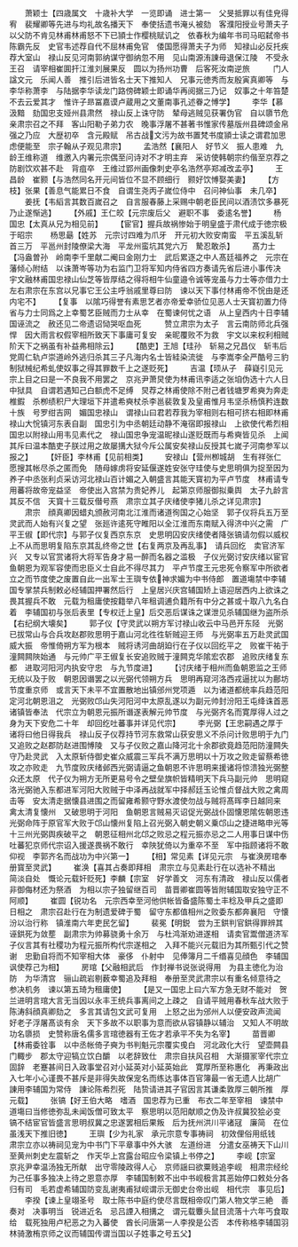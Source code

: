 <!-- { "loadSidebar": true } -->
　　萧颖士【四歳属文　十歳补大学　一览即诵　进士第一　父旻抵罪以有佳皃得宥　裴耀卿等先进与均礼故名播天下　奉使括遗书淹乆被劾　客濮阳授业号萧夫子　以父防不肯见林甫林甫怒不下已頴士作樱桃赋讥之　依春秋为编年书司马昭弑帝书陈霸先反　史官韦述荐自代不屈林甫免官　倭国愿得萧夫子为师　知禄山必反托疾荐大室山　禄山反见河南郭纳谋守御纳忽不用　见山南源洧諌毋退保江陵　不受永王召　请宰相崔圎扞江淮刘展果反　圆以为扬州功曹　后客死汝南逆旅　　　门人諡文元　乐闻人善　推引后进皆名士天下推知人　兄事元徳秀而友殷寅真卿等　与李华称萧李　与陆据李华读龙门路傍碑颖士即诵华再阅据三乃记　奴事之十年笞楚不去云爱其才　惟许子昻冨嘉谟卢蔵用之文董南事孔述眷之愽学】
　　李华【慕汲黯　劾国忠支娅州县肃然　禄山反上诛守防　辇母逃贼见获署伪官　自以隳节危亲肃宗召之不拜　客山阳勒子弟力农　晚事浮屠不甚著书惟家传墓版州县碑颂金帛强之乃应　大歴初卒　含元殿赋　吊古战文污为故书置梵书度頴士读之谓君加思虑便能至　宗子翰从子观见肃宗】
　　孟浩然【襄阳人　好节义　振人患难　九龄王维称道　维邀入内署元宗偶至问诗对不才明主弃　采访使韩朝宗约偕至京荐之防剧饮欢甚不赴　背疽卒　王维过郢州画像刺史亭名浩然亭郑减改孟亭】
　　王昌龄　崔颢【与浩然同名开元间皆位不显不顾细行　颢好饮愽娶美妻】
　　【方枝】张果【善息气能累日不食　自谓生尧丙子嵗位侍中　召问神仙事　未几卒】
　　姜抚【韦縚言其数百嵗召之　自言服春藤上采赐中朝老臣民间以酒渍饮多暴死乃止遂惭逃】
　　【外戚】王仁皎【元宗废后父　避职不事　委逺名誉】
　　杨国忠【太真从兄为相见前】
　　【宦官】握兵故祸惨始于明皇盛于肃代成于徳宗极于昭宗
　　杨思朂【姓苏　元宗讨四难为爪牙　开元初大败安南蛮　平五溪乱斩首三万　平邕州封陵僚梁大海　平龙州蛮坑其党六万　騺忍敢杀】
　　髙力士【冯盎曽孙　岭南李千里献二阉曰金刚力士　武后累逐之中人髙廷福养之　元宗在藩倾心附结　以诛萧岑等功为右监门卫将军知内侍省四方奏请先省后进小事传决　宇文融林甫国忠禄山仙芝等皆厚结之得将相牛仙童邉令诚等宠虽与力士等亦借力士左右肃宗在东宫以兄事它王公主呼翁戚里尊曰防　谏以天下事付林甫帝不恱由是还内宅不】
　　【复事　以隂巧得誉有素思艺者亦帝爱幸骄位见恶人士天寳初置力侍省与力士同爲之上幸蜀艺臣贼而力士从幸　在蜀谏何忧之语　从上皇西内十日李辅国诬流之　赦还见二帝遗诏恸哭呕血死　　　赞立肃宗为太子　言云南防师北兵强悍　因大雨言权假宰相所致天下事庸可复安　亲昵覆败不为救　宇文以来权利相贼阶天下之祸虽有补益弗相除云】
　　【酷吏】王旭【珪孙　斩易之兄昌仪　斩韦后党周仁轨卢崇道岭外逃归杀其三子凡海内名士皆絓染流徙　与李嵩李全严酷号三豹　制狱械纪希虬使奴事之得其罪数千上之遂贬死】
　　吉温【顼从子　薛嶷引见元宗上目之曰是一不良我不用罢之　京兆尹萧炅使为林甫讯李适之张垍伪选十六人日中狱具　自谓若遇知己白额虎不足缚　炅荐之林甫使除不附己者钱塘罗希奭为奔走椎鍜　杀栁绩积尸大理垣下并遣希奭杖杀李邕裴敦复及皇甫惟月韦坚杀杨慎矜连数十族　号罗绀吉网　媚国忠禄山　谓禄山曰君若荐我为宰相则右相可挤右相即林甫　禄山大恱镇河东表自副　国忠引为中丞朝廷动静不淹宿即报禄山　上欲使代希烈相国忠以附禄山用韦见素代之　禄山国忠争宠温昵禄山遂贬既而与希奭皆见杀　上闻其斥曰温本酷吏子朕过用之故屡搆大狱今斥公属安矣禄山反授其七嵗子河南参军以报之】
　　【奸臣】李林甫【见前相类】
　　安禄山【营州栁城胡　生有祥张仁愿搜其帐尽杀之匿而免　随母嫁虏将安延偃遂姓安张守珪使与史思明俱为捉至因为养子中丞张利贞采访河北禄山百计媚之入朝盛言其能天寳初为平卢节度　林甫请专用蕃将故帝宠益坚　帝使出入宫禁为贵妃养儿　起第京师服御拟乗舆　太子九龄言其反不信　天寳十三载反僣号燕　肃宗立其子庆绪使李猪儿杀之详见肃宗】
　　肃宗　顔真卿因蜡丸颁赦河南北江淮而诸道徇国之心始坚　郭子仪将兵五万至灵武而人始有兴复之望　张廵许逺死守睢阳以全江淮而东南赋入得济中兴之需　广平王俶【即代宗】与郭子仪复西京东京　史思明囚安庆绪使者降张镐请勿假以威权上不从而思明复陷东京其乱终帝之世【右复两京及再乱事】　请兵回纥　卖官济军兴　又专以官赏诸将大将军告身才易一醉而名器之滥极　子仪光弼讨安庆绪以宦官鱼朝恩为观军容使而忠臣义士自此不得尽其力　平卢节度王元忠死令察军中所欲者立之而节度使之废置自此一出军士王璵专依神求媚为中书侍郎　置道塲禁中李辅国专掌禁兵制敕必经辅国押署然后行　上皇居兴庆宫辅国矫上语迎居西内上欲诛之畏其握兵不敢　元载为租庸使按籍举八年租调逋负籍所有中分之甚或十取八九名白着　李辅国初与张后表里【专权迁上皇】后交恶后谋诛之谋泄见杀辅国继为盗所杀【右纪纲大壊矣】
　　郭子仪【守灵武以朔方军讨禄山收云中马邑开东陉　光弼已拔常山与合兵攻赵郡败思明于嘉山河北徃徃斩贼迎王师　与光弼率五万赴灵武国威大振　帝惟倚朔方军为根本　贼将诱河曲胡廹行在子仪以回纥平之　败崔干祐于潼闗闗陜始通　与元帅广平王俶复长安追败贼于潼闗克华隂宏农郡　追败庆绪复东都　进取河阳河内执安守忠　与九节度进】
　　【讨庆绪于相州而鱼朝恩监之王师无统以及于败　朝恩因谮罢之以光弼代领朔方兵　思明再窥河洛西戎逼扰以为鄜坊节度重京师　或言天下未平不宜置散地出镇邠州党项遁　以为诸道都统率兵趋范阳定河北朝恩沮之　光弼败邙山失河阳河中太原乱遂以为副元帅封汾阳王屯绛诛首恶诸镇皆奉法　代宗立为朝恩元振所谮遂表解元帅节度　与光弼齐名而寛厚得人过之　身为天下安危二十年　却回纥吐蕃事并详见代宗】
　　李光弼【王忠嗣遇之厚于诸将曰他日得我兵　禄山反子仪荐持节河东救常山获安思义不杀问计败思明于九门　又追败之赵郡防赵进围愽陵　又与子仪败之嘉山降河北十余郡欲竟趋范阳防潼闗失守乃赴灵武　入太原斩侍御史崔众威震三军兵不满万思明以十万攻之败走留蔡希徳攻之亦败走　九节度败庆绪邺西光弼请逼之鱼朝恩不许思明来援诸将惊溃独光弼整众还太原　代子仪为朔方无所更易号令之壁垒旗帜皆精明天下兵马副元帅　思明窥洛光弼驰入东都进军河阳大败贼于中泽再战就军中择郝廷玉论惟贞督战大败之禽周击等　安太清走据懐县进围之而留雍希颢守野水渡使勿战与贼将髙晖李日越同来　禽太清复懐州　又破思明于河阳　鱼朝恩言贼易灭诏促光弼战仆固懐恩隂佐朝恩违光弼命阵于原官军大败于邙山懐州复陷上召光弼入朝史朝义乗邙山之捷进略申光等十三州光弼舆疾破平之　朝恩征相州北邙之败忌之程元振亦忌之二人用事日谋中伤　吐蕃犯京师代宗诏入援遂畏祸不敢行　幸陜犹倚以为重卒不至　军中指顾诸将不敢仰视　李郭齐名而战功为中兴第一】
　　【相】常见素【详见元宗　与崔涣房琯奉册寳至灵武】
　　崔涣【喜其占奏即拜相　肃宗立与见素赴行在以选补不精出　简淡自处　慨论元载奸贬死】李麟【宗室　好学善文　河东有清政　禄山反以儒者非御侮材还为祭酒　为相以宗子独留继百司　苗晋卿崔圆等皆附辅国取安独守正不阿顺】
　　崔圆【锐功名　元宗西幸至河他供帐皆备盛陈蜀土丰稔及甲兵之盛即日相之　肃宗召赴行在为制遗爱碑于蜀　留守东都值相州之败委东都奔襄阳　守懐汾以治行称　镇淮南六年吏民乞留】
　　裴冕【明鋭　尝为王鉷判官鉷得罪辨其诬鉷死为敛塟　副肃宗为帅募骁勇十余万　与杜鸿渐劝进遂相　请卖官鬻僧道济军　子仪言其有社稷功为程元振所构代宗遂相之　入拜不能兴元载旧为其所甄引代之赞谢　忠勤自将而不知宰相大体　豪侈　仆射中　见俸簿月二千缗喜见顔色　李辅国讽使荐己为相】
　　房琯【父融相武后　作封禅书说张说得用　为县主徳化为治防　为华清宫　骊山疏岩剔薮幸蜀追及拜相　奉册至灵武肃宗以有重名倾意待之　参决机务　谏以第五琦为租庸使】
　　【是又一国忠上曰六军方急无财不能对　贺兰进明言琯大言无当因以永丰王统兵事离间之上疎之　自请平贼用春秋车战大败于陈涛斜顔真卿劾之　多言其请包文武可复用　上怒之出为邠州人以便安政声流闻　好老子浮屠髙谈有余　天下多故不以职事为意而欲从容镇静以辅治　又知人不明故功名隳损　史赞称唐名儒多言琯徳器有王佐才若承平不失为名宰】
　　苗晋卿【林甫委铨事　以中丞帐倚子奭为书判魁元宗覆实曵白　河北政化大行　望壶闗县门輙步　郡太守迎犒立饮白釂　以老辞致仕　肃宗自扶风召相　大渐摄冡宰代宗立固辞　老蹇甚间日入政事堂召对小延英对小延英始此　寛厚所至称惠化　再秉政出入七年小心谨畏不甚斥是非得失故保宠名而练达事体百官簿最一省无遗人比胡广　諌用李辅国为常侍　諌论陈希烈死　陆贽请进其子官因言其谦柔敦厚三朝所推　厚元载】
　　张镐【好王伯大略　嗜酒　国忠荐为已重　布衣二年至宰相　谏禁中道塲曰当修徳弥乱未闻饭僧可致太平　察思明以范阳献顺之伪及许叔冀狡狯必变　镐不结宦官皆盛言思明叔冀之忠遂罢相后果叛　后为抚州洪川平诸冦　廉简　在位虽浅天下推旧徳】
　　王璵【少为礼家　承元宗意专事祷祠　初效俚俗用纸钱　肃宗立亦以祷祠见宠为中书门下平章事中外大骇　左道纷进　分遣女巫祷天下山川至黄州刺史左震斩之　作天华上宫露台昭应令梁镇上书停之】
　　李岘【宗室　京兆尹幸温汤独无所献　出守零陵政得人心　京师謡曰欲粟贱追李岘　相肃宗经纶为己任事多独决上待之恩意亦厚　李辅国制敕不出中书岘极言其恶始停口敕处分各归有司　毛若虚希辅国防变乱谢夷甫狱岘谓示无御史台帝出岘　相代宗　事见后】
　　李揆【谏上皇翊圣号　取士陈书中庭约使尽言既相帝叹门第人物文学三絶　善奏对　决事明当　锐进近名　忌吕諲入相搆之　谓元载麞头鼠目流落十六年丐食取给　载死独用卢杞恶之为入蕃使　酋长问唐第一人李揆是公否　本传称格李辅国羽林骑激栯京师之议而辅国传谓当国以子姓事之号五父】
